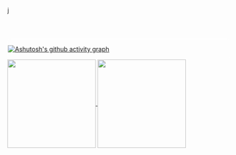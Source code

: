 j<body>
  <header>
    
  </header>
  <section>

 <div style="border: 1px solid #fff; border-radius: 7px;"> 
 
[![Ashutosh's github activity graph](https://github-readme-activity-graph.vercel.app/graph?username=Guilherme-Silva-Teixeira&bg_color=000000&color=ffffff&line=9c9c9c&point=ffffff&area=true&hide_border=true)](https://github.com/ashutosh00710/github-readme-activity-graph)
  
 </div>

<a href="https://github.com/guilherme-silva-teixeira/github-readme-stats">
  <img height=200 align="center" src="https://github-readme-stats.vercel.app/api?username=guilherme-silva-teixeira&theme=dark" />
</a>
<a href="https://github.com/guilherme-silva-teixeira/convoychat">
  <img height=200 align="center" src="https://github-readme-stats.vercel.app/api/top-langs?username=guilherme-silva-teixeira&layout=compact&langs_count=8&card_width=320&theme=dark" />
</a>

  </section>
  <footer>
    
  </footer>
</body>
